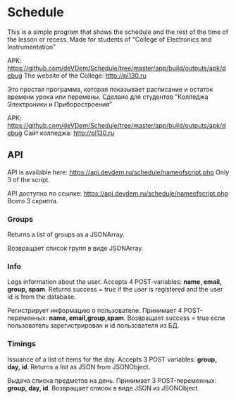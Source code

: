 # Schedule

This is a simple program that shows the schedule and the rest of the time of the lesson or recess. 
Made for students of "College of Electronics and Instrumentation"

APK: https://github.com/deVDem/Schedule/tree/master/app/build/outputs/apk/debug
The website of the College: http://pl130.ru

Это простая программа, которая показывает расписание и остаток времени урока или перемены.
Сделано для студентов "Колледжа Электроники и Приборостроения"

APK: https://github.com/deVDem/Schedule/tree/master/app/build/outputs/apk/debug
Сайт колледжа: http://pl130.ru


## API
  API is available here: https://api.devdem.ru/schedule/nameofscript.php
  Only 3 of the script.
  
  API доступно по ссылке: https://api.devdem.ru/schedule/nameofscript.php
  Всего 3 скрипта.
### Groups
  Returns a list of groups as a JSONArray.
  
  Возвращает список групп в виде JSONArray.
### Info
  Logs information about the user.
  Accepts 4 POST-variables: <b>name, email, group, spam</b>.
  Returns success = true if the user is registered and the user id is from the database.

  Регистрирует информацию о пользователе.
  Принимает 4 POST-переменных: <b>name, email,group,spam</b>.
  Возвращает success = true если пользователь зарегистрирован и id пользователя из БД.
### Timings
  Issuance of a list of items for the day.
  Accepts 3 POST variables: <b>group, day, id</b>.
  Returns a list as JSON from JSONObject.

  Выдача списка предметов на день.
  Принимает 3 POST-переменных: <b>group, day, id</b>.
  Возвращает список в виде JSON из JSONObject.
